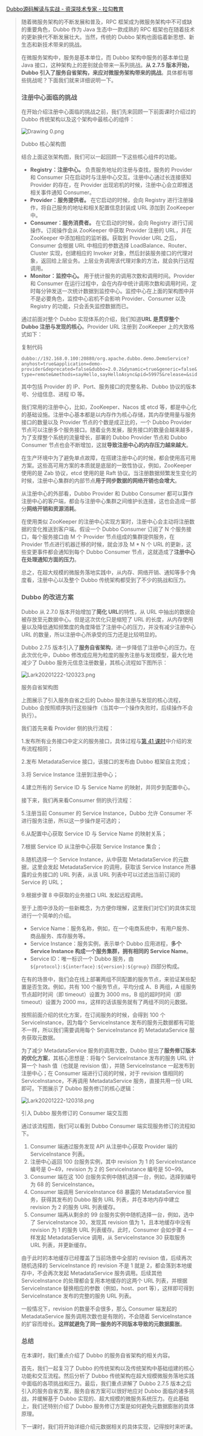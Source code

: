 [Dubbo源码解读与实战 - 资深技术专家 - 拉勾教育](https://kaiwu.lagou.com/course/courseInfo.htm?courseId=393#/detail/pc?id=4280)



> 随着微服务架构的不断发展和普及，RPC 框架成为微服务架构中不可或缺的重要角色，Dubbo 作为 Java 生态中一款成熟的 RPC 框架也在随着技术的更新换代不断发展壮大。当然，传统的 Dubbo 架构也面临着新思想、新生态和新技术带来的挑战。
>
> 在微服务架构中，服务是基本单位，而 Dubbo 架构中服务的基本单位是 Java 接口，这种架构上的差别就会带来一系列挑战。**从 2.7.5 版本开始，Dubbo 引入了服务自省架构，来应对微服务架构带来的挑战**。具体都有哪些挑战呢？下面我们就来详细说明一下。
>
> ### 注册中心面临的挑战
>
> 在开始介绍注册中心面临的挑战之前，我们先来回顾一下前面课时介绍过的 Dubbo 传统架构以及这个架构中最核心的组件：
>
> ![Drawing 0.png](https://s0.lgstatic.com/i/image2/M01/03/B5/Cip5yF_hcH2AVI2PAAB7_C-aKWA247.png)
>
> Dubbo 核心架构图
>
> 结合上面这张架构图，我们可以一起回顾一下这些核心组件的功能。
>
> - **Registry：注册中心。** 负责服务地址的注册与查找，服务的 Provider 和 Consumer 只在启动时与注册中心交互。注册中心通过长连接感知 Provider 的存在，在 Provider 出现宕机的时候，注册中心会立即推送相关事件通知 Consumer。
> - **Provider：服务提供者。** 在它启动的时候，会向 Registry 进行注册操作，将自己服务的地址和相关配置信息封装成 URL 添加到 ZooKeeper 中。
> - **Consumer：服务消费者。** 在它启动的时候，会向 Registry 进行订阅操作。订阅操作会从 ZooKeeper 中获取 Provider 注册的 URL，并在 ZooKeeper 中添加相应的监听器。获取到 Provider URL 之后，Consumer 会根据 URL 中相应的参数选择 LoadBalance、Router、Cluster 实现，创建相应的 Invoker 对象，然后封装服务接口的代理对象，返回给上层业务。上层业务调用该代理对象的方法，就会执行远程调用。
> - **Monitor：监控中心。** 用于统计服务的调用次数和调用时间。Provider 和 Consumer 在运行过程中，会在内存中统计调用次数和调用时间，定时每分钟发送一次统计数据到监控中心。监控中心在上面的架构图中并不是必要角色，监控中心宕机不会影响 Provider、Consumer 以及 Registry 的功能，只会丢失监控数据而已。
>
> 通过前面对整个 Dubbo 实现体系的介绍，我们知道**URL 是贯穿整个 Dubbo 注册与发现的核心**。Provider URL 注册到 ZooKeeper 上的大致格式如下：
>
> 复制代码
>
> ```
> dubbo://192.168.0.100:20880/org.apache.dubbo.demo.DemoService?anyhost=true&application=demo-provider&deprecated=false&dubbo=2.0.2&dynamic=true&generic=false&group=groupA&interface=org.apache.dubbo.demo.DemoService&metadata-type=remote&methods=sayHello,sayHelloAsync&pid=59975&release=&side=provider&timestamp=1601390276192
> ```
>
> 其中包括 Provider 的 IP、Port、服务接口的完整名称、Dubbo 协议的版本号、分组信息、进程 ID 等。
>
> 我们常用的注册中心，比如，ZooKeeper、Nacos 或 etcd 等，都是中心化的基础设施。注册中心基本都是以内存作为核心存储，其内存使用量与服务接口的数量以及 Provider 节点的个数是成正比的，一个 Dubbo Provider 节点可以注册多个服务接口。随着业务发展，服务接口的数量会越来越多，为了支撑整个系统的流量增长，部署的 Dubbo Provider 节点和 Dubbo Consumer 节点也会不断增加，这就**导致注册中心的内存压力越来越大**。
>
> 在生产环境中为了避免单点故障，在搭建注册中心的时候，都会使用高可用方案。这些高可用方案的本质就是底层的一致性协议，例如，ZooKeeper 使用的是 Zab 协议，etcd 使用的是 Raft 协议。当注册数据频繁发生变化的时候，注册中心集群的内部节点**用于同步数据的网络开销也会增大**。
>
> 从注册中心的外部看，Dubbo Provider 和 Dubbo Consumer 都可以算作注册中心的客户端，都会与注册中心集群之间维护长连接，这也会造成一部分**网络开销和资源消耗**。
>
> 在使用类似 ZooKeeper 的注册中心实现方案时，注册中心会主动将注册数据的变化推送到客户端。假设一个 Dubbo Consumer 订阅了 N 个服务接口，每个服务接口由 M 个 Provider 节点组成的集群提供服务，在 Provider 节点进行机器迁移的时候，就会涉及 M * N 个 URL 的更新，这些变更事件都会通知到每个 Dubbo Consumer 节点，这就造成了**注册中心在处理通知方面的压力**。
>
> 总之，在超大规模的微服务落地实践中，从内存、网络开销、通知等多个角度看，注册中心以及整个 Dubbo 传统架构都受到了不少的挑战和压力。
>
> ### Dubbo 的改进方案
>
> Dubbo 从 2.7.0 版本开始增加了**简化 URL**的特性，从 URL 中抽出的数据会被存放至元数据中心。但是这次优化只是缩短了 URL 的长度，从内存使用量以及降低通知频繁度的角度降低了注册中心的压力，并没有减少注册中心 URL 的数量，所以注册中心所承受的压力还是比较明显的。
>
> Dubbo 2.7.5 版本引入了**服务自省架构**，进一步降低了注册中心的压力。在此次优化中，Dubbo 修改成应用为粒度的服务注册与发现模型，最大化地减少了 Dubbo 服务元信息注册数量，其核心流程如下图所示：
>
> ![Lark20201222-120323.png](https://s0.lgstatic.com/i/image/M00/8B/DD/CgqCHl_hcJqACV_gAAEpu4IHuz4068.png)
>
> 服务自省架构图
>
> 上图展示了引入服务自省之后的 Dubbo 服务注册与发现的核心流程，Dubbo 会按照顺序执行这些操作（当其中一个操作失败时，后续操作不会执行）。
>
> 我们首先来看 Provider 侧的执行流程：
>
> 1.发布所有业务接口中定义的服务接口，具体过程与[第 41 课时](https://kaiwu.lagou.com/course/courseInfo.htm?courseId=393#/detail/pc?id=5963)中介绍的发布流程相同；
>
> 2.发布 MetadataService 接口，该接口的发布由 Dubbo 框架自主完成；
>
> 3.将 Service Instance 注册到注册中心；
>
> 4.建立所有的 Service ID 与 Service Name 的映射，并同步到配置中心。
>
> 接下来，我们再来看Consumer 侧的执行流程：
>
> 5.注册当前 Consumer 的 Service Instance，Dubbo 允许 Consumer 不进行服务注册，所以这一步操作是可选的；
>
> 6.从配置中心获取 Service ID 与 Service Name 的映射关系；
>
> 7.根据 Service ID 从注册中心获取 Service Instance 集合；
>
> 8.随机选择一个 Service Instance，从中获取 MetadataService 的元数据，这里会发起 MetadataService 的调用，获取该 Service Instance 所暴露的业务接口的 URL 列表，从该 URL 列表中可以过滤出当前订阅的 Service 的 URL；
>
> 9.根据步骤 8 中获取的业务接口 URL 发起远程调用。
>
> 至于上图中涉及的一些新概念，为方便你理解，这里我们对它们的具体实现进行一个简单的介绍。
>
> - Service Name：服务名称，例如，在一个电商系统中，有用户服务、商品服务、库存服务等。
> - Service Instance：服务实例，表示单个 Dubbo 应用进程，**多个 Service Instance 构成一个服务集群，拥有相同的 Service Name**。
> - Service ID：唯一标识一个 Dubbo 服务，由 `${protocol}:${interface}:${version}:${group}` 四部分构成。
>
> 在有的场景中，我们会在线上部署两组不同配置的服务节点，来验证某些配置是否生效。例如，共有 100 个服务节点，平均分成 A、B 两组，A 组服务节点超时时间（即 timeout）设置为 3000 ms，B 组的超时时间（即 timeout）设置为 2000 ms，这样的话该服务就有了两组不同的元数据。
>
> 按照前面介绍的优化方案，在订阅服务的时候，会得到 100 个 ServiceInstance，因为每个 ServiceInstance 发布的服务元数据都有可能不一样，所以我们需要调用每个 ServiceInstance 的 MetadataService 服务获取元数据。
>
> 为了减少 MetadataService 服务的调用次数，Dubbo 提出了**服务修订版本的优化方案**，其核心思想是：将每个 ServiceInstance 发布的服务 URL 计算一个 hash 值（也就是 revision 值），并随 ServiceInstance 一起发布到注册中心；在 Consumer 端进行订阅的时候，对于 revision 值相同的 ServiceInstance，不再调用 MetadataService 服务，直接共用一份 URL 即可。下图展示了 Dubbo 服务修订的核心逻辑：
>
> ![Lark20201222-120318.png](https://s0.lgstatic.com/i/image2/M01/03/B6/Cip5yF_hcMyALC7UAAEPa7NIifA395.png)
>
> 引入 Dubbo 服务修订的 Consumer 端交互图
>
> 通过该流程图，我们可以看到 Dubbo Consumer 端实现服务修订的流程如下。
>
> 1. Consumer 端通过服务发现 API 从注册中心获取 Provider 端的 ServiceInstance 列表。
> 2. 注册中心返回 100 台服务实例，其中 revision 为 1 的 ServiceInstance 编号是 0~49，revision 为 2 的 ServiceInstance 编号是 50~99。
> 3. Consumer 端在这 100 台服务实例中随机选择一台，例如，选择到编号为 68 的 ServiceInstance。
> 4. Consumer 端调用 ServiceInstance 68 暴露的 MetadataService 服务，获得其发布的 Dubbo 服务 URL 列表，并在本地内存中建立 revision 为 2 的服务 URL 列表缓存。
> 5. Consumer 端再从剩余的 99 台服务实例中随机选择一台，例如，选中了 ServiceInstance 30，发现其 revision 值为 1，且本地缓存中没有 revision 为 1 的服务 URL 列表缓存。此时，Consumer 会如步骤 4 一样发起 MetadataService 调用，从 ServiceInstance 30 获取服务 URL 列表，并更新缓存。
>
> 由于此时的本地缓存已经覆盖了当前场景中全部的 revision 值，后续再次随机选择的 ServiceInstance 的 revision 不是 1 就是 2，都会落到本地缓存中，不会再次发起 MetadataService 服务调用。后续其他 ServiceInstance 的处理都会复用本地缓存的这两个 URL 列表，并根据 ServiceInstance 替换相应的参数（例如，host、port 等），这样即可得到 ServiceInstance 发布的完整的服务 URL 列表。
>
> 一般情况下，revision 的数量不会很多，那么 Consumer 端发起的 MetadataService 服务调用次数也是有限的，不会随着 ServiceInstance 的扩容而增长。**这样就避免了同一服务的不同版本导致的元数据膨胀**。
>
> ### 总结
>
> 在本课时，我们重点介绍了 Dubbo 的服务自省架构的相关内容。
>
> 首先，我们一起复习了 Dubbo 的传统架构以及传统架构中基础组建的核心功能和交互流程。然后分析了 Dubbo 传统架构在超大规模微服务落地实践中面临的各项挑战和压力。最后，我们重点讲解了 Dubbo 2.7.5 版本之后引入的服务自省方案，服务自省方案可以很好地应对 Dubbo 面临的诸多挑战，并缓解基于 Dubbo 实现的、超大规模的微服务系统压力。在此基础上，我们还特别介绍了 Dubbo 服务修订方案是如何避免元数据膨胀的具体原理。
>
> 下一课时，我们将开始详细介绍元数据相关的具体实现，记得按时来听课。